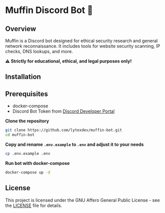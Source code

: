 # Muffin Discord Bot 🧁

## Overview

Muffin is a Discord bot designed for ethical security research and general network reconnaissance. It includes tools for website security scanning, IP checks, DNS lookups, and more.

**⚠️ Strictly for educational, ethical, and legal purposes only!**

## Installation

## Prerequisites
- docker-compose
- Discord Bot Token from [Discord Developer Portal](https://discord.com/developers/applications)


**Clone the repository**
```bash
git clone https://github.com/lytexdev/muffin-bot.git
cd muffin-bot
```

**Copy and rename `.env.example` to `.env` and adjust it to your needs**
```bash
cp .env.example .env
```

**Run bot with docker-compose**
```bash
docker-compose up -d
```

## License
This project is licensed under the GNU Affero General Public License - see the [LICENSE](LICENSE) file for details.
